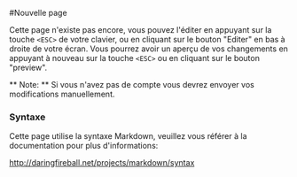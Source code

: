 #Nouvelle page

Cette page n'existe pas encore, vous pouvez l'éditer en appuyant sur la touche ```<ESC>``` de votre clavier, ou en cliquant sur le bouton "Editer" en bas à droite de votre écran. Vous pourrez avoir un aperçu de vos changements en appuyant à nouveau sur la touche ```<ESC>``` ou en cliquant sur le bouton "preview".

** Note: ** Si vous n'avez pas de compte vous devrez envoyer vos modifications manuellement.


### Syntaxe
Cette page utilise la syntaxe Markdown, veuillez vous référer à la documentation pour plus d'informations:

http://daringfireball.net/projects/markdown/syntax
